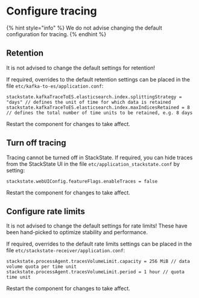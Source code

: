 # Configure tracing

{% hint style="info" %}
We do not advise changing the default configuration for tracing.
{% endhint %}

## Retention

It is not advised to change the default settings for retention!

If required, overrides to the default retention settings can be placed in the file `etc/kafka-to-es/application.conf`:

```
stackstate.kafkaTraceToES.elasticsearch.index.splittingStrategy = "days" // defines the unit of time for which data is retained
stackstate.kafkaTraceToES.elasticsearch.index.maxIndicesRetained = 8 // defines the total number of time units to be retained, e.g. 8 days
```
Restart the component for changes to take affect.

## Turn off tracing

Tracing cannot be turned off in StackState. If required, you can hide traces from the StackState UI in the file `etc/application_stackstate.conf` by setting:

```
stackstate.webUIConfig.featureFlags.enableTraces = false
```
Restart the component for changes to take affect.

## Configure rate limits

It is not advised to change the default settings for rate limits! These have been hand-picked to optimize stability and performance.

If required, overrides to the default rate limits settings can be placed in the file `etc/stackstate-receiver/application.conf`:

```
stackstate.processAgent.tracesVolumeLimit.capacity = 256 MiB // data volume quota per time unit
stackstate.processAgent.tracesVolumeLimit.period = 1 hour // quota time unit
```
Restart the component for changes to take affect.
